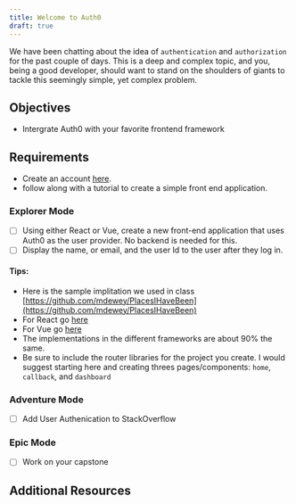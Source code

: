 ```yaml
---
title: Welcome to Auth0
draft: true
---
```


We have been chatting about the idea of `authentication` and `authorization` for the past couple of days. This is a deep and complex topic, and you, being a good developer, should want to stand on the shoulders of giants to tackle this seemingly simple, yet complex problem. 



## Objectives

* Intergrate Auth0 with your favorite frontend framework

## Requirements

- Create an account [here](https://auth0.com).
- follow along with a tutorial to create a simple front end application. 


### Explorer Mode

* [ ] Using either React or Vue, create a new front-end application that uses Auth0 as the user provider. No backend is needed for this. 
* [ ] Display the name, or email, and the user Id to the user after they log in.

#### Tips:

- Here is the sample implitation we used in class [https://github.com/mdewey/PlacesIHaveBeen](https://github.com/mdewey/PlacesIHaveBeen)
- For React go [here](https://auth0.com/docs/quickstart/spa/react)
- For Vue go [here](https://auth0.com/docs/quickstart/spa/vuejs)
- The implementations in the different frameworks are about 90% the same. 
- Be sure to include the router libraries for the project you create. I would suggest starting here and creating threes pages/components: `home`, `callback`, and `dashboard`

### Adventure Mode

* [ ] Add User Authenication to StackOverflow

### Epic Mode

* [ ] Work on your capstone


## Additional Resources

